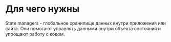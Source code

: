 # Для чего нужны 
State managers - глобальное хранилище  данных внутри приложения или сайта. Они помогают управлять данными внутри объекта состояния и упрощают работу с кодом. 
